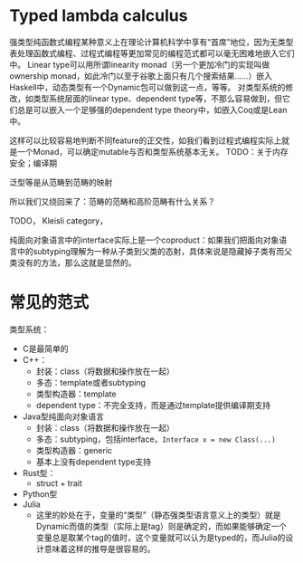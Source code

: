 # Typed lambda calculus

强类型纯函数式编程某种意义上在理论计算机科学中享有“首席”地位，因为无类型表处理函数式编程、过程式编程等更加常见的编程范式都可以毫无困难地嵌入它们中。
Linear type可以用所谓linearity monad（另一个更加冷门的实现叫做ownership monad，如此冷门以至于谷歌上面只有几个搜索结果……）嵌入Haskell中，动态类型有一个Dynamic包可以做到这一点，等等。
对类型系统的修改，如类型系统层面的linear type、dependent type等，不那么容易做到，但它们总是可以嵌入一个足够强的dependent type theory中，如嵌入Coq或是Lean中。

这样可以比较容易地判断不同feature的正交性，如我们看到过程式编程实际上就是一个Monad，可以确定mutable与否和类型系统基本无关。
TODO：关于内存安全；编译期

泛型等是从范畴到范畴的映射

所以我们又绕回来了：范畴的范畴和高阶范畴有什么关系？

TODO， Kleisli category，

纯面向对象语言中的interface实际上是一个coproduct：如果我们把面向对象语言中的subtyping理解为一种从子类到父类的态射，具体来说是隐藏掉子类有而父类没有的方法，那么这就是显然的。

# 常见的范式

类型系统：

- C是最简单的
- C++：
  - 封装：class（将数据和操作放在一起）
  - 多态：template或者subtyping
  - 类型构造器：template
  - dependent type：不完全支持，而是通过template提供编译期支持
- Java型纯面向对象语言
  - 封装：class（将数据和操作放在一起）
  - 多态：subtyping，包括interface，`Interface x = new Class(...)`
  - 类型构造器：generic
  - 基本上没有dependent type支持
- Rust型：
  - struct + trait
- Python型
- Julia
  - 这里的妙处在于，变量的“类型”（静态强类型语言意义上的类型）就是Dynamic而值的类型（实际上是tag）则是确定的，而如果能够确定一个变量总是取某个tag的值时，这个变量就可以认为是typed的，而Julia的设计意味着这样的推导是很容易的。